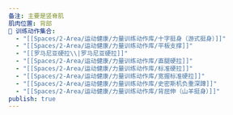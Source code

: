 ```yaml
---
备注: 主要是竖脊肌
肌肉位置: 背部
🏃 训练动作集合:
  - "[[Spaces/2-Area/运动健康/力量训练动作库/十字挺身（游式挺身）]]"
  - "[[Spaces/2-Area/运动健康/力量训练动作库/平板支撑]]"
  - "[[罗马尼亚硬拉\\|罗马尼亚硬拉]]"
  - "[[Spaces/2-Area/运动健康/力量训练动作库/直腿硬拉]]"
  - "[[Spaces/2-Area/运动健康/力量训练动作库/标准硬拉]]"
  - "[[Spaces/2-Area/运动健康/力量训练动作库/宽握标准硬拉]]"
  - "[[Spaces/2-Area/运动健康/力量训练动作库/史密斯机负重深蹲]]"
  - "[[Spaces/2-Area/运动健康/力量训练动作库/背屈伸（山羊挺身）]]"
publish: true
---
```


